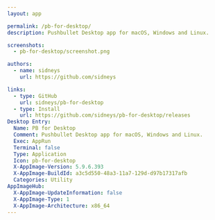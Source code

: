```yaml
---
layout: app

permalink: /pb-for-desktop/
description: Pushbullet Desktop app for macOS, Windows and Linux.

screenshots:
  - pb-for-desktop/screenshot.png

authors:
  - name: sidneys
    url: https://github.com/sidneys

links:
  - type: GitHub
    url: sidneys/pb-for-desktop
  - type: Install
    url: https://github.com/sidneys/pb-for-desktop/releases
Desktop Entry:
  Name: PB for Desktop
  Comment: Pushbullet Desktop app for macOS, Windows and Linux.
  Exec: AppRun
  Terminal: false
  Type: Application
  Icon: pb-for-desktop
  X-AppImage-Version: 5.9.6.393
  X-AppImage-BuildId: a3c5d550-48a3-11a7-129d-d97b17317afb
  Categories: Utility
AppImageHub:
  X-AppImage-UpdateInformation: false
  X-AppImage-Type: 1
  X-AppImage-Architecture: x86_64
---
```


